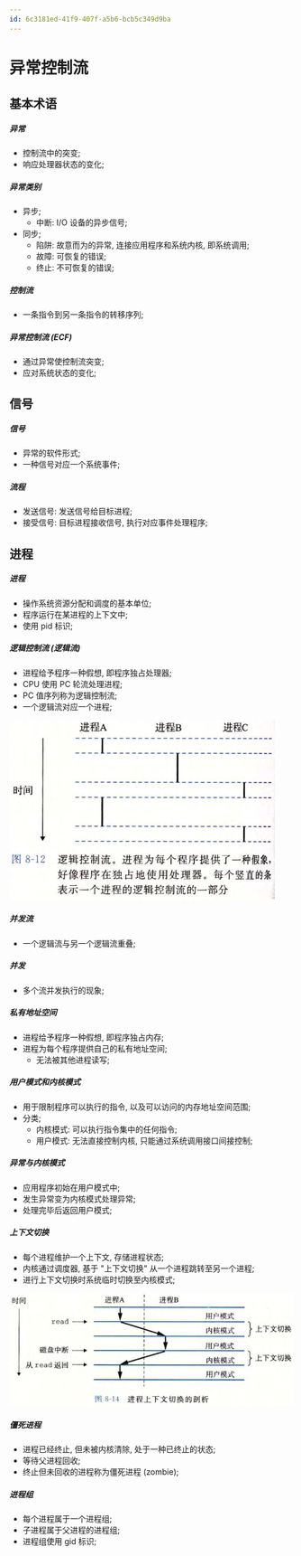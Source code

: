 ```yaml
---
id: 6c3181ed-41f9-407f-a5b6-bcb5c349d9ba
---
```


# 异常控制流

## 基本术语

##### 异常

- 控制流中的突变;
- 响应处理器状态的变化;

##### 异常类别

- 异步;
  - 中断: I/O 设备的异步信号;
- 同步;
  - 陷阱: 故意而为的异常, 连接应用程序和系统内核, 即系统调用;
  - 故障: 可恢复的错误;
  - 终止: 不可恢复的错误;

##### 控制流

- 一条指令到另一条指令的转移序列;

##### 异常控制流 (ECF)

- 通过异常使控制流突变;
- 应对系统状态的变化;

## 信号

##### 信号

- 异常的软件形式;
- 一种信号对应一个系统事件;

##### 流程

- 发送信号: 发送信号给目标进程;
- 接受信号: 目标进程接收信号, 执行对应事件处理程序;

## 进程

##### 进程

- 操作系统资源分配和调度的基本单位;
- 程序运行在某进程的上下文中;
- 使用 pid 标识;

##### 逻辑控制流 (逻辑流)

- 进程给予程序一种假想, 即程序独占处理器;
- CPU 使用 PC 轮流处理进程;
- PC 值序列称为逻辑控制流;
- 一个逻辑流对应一个进程;

![逻辑控制流](./images/2023-10-30-19-13-36.png)

##### 并发流

- 一个逻辑流与另一个逻辑流重叠;

##### 并发

- 多个流并发执行的现象;

##### 私有地址空间

- 进程给予程序一种假想, 即程序独占内存;
- 进程为每个程序提供自己的私有地址空间;
  - 无法被其他进程读写;

##### 用户模式和内核模式

- 用于限制程序可以执行的指令, 以及可以访问的内存地址空间范围;
- 分类;
  - 内核模式: 可以执行指令集中的任何指令;
  - 用户模式: 无法直接控制内核, 只能通过系统调用接口间接控制;

##### 异常与内核模式

- 应用程序初始在用户模式中;
- 发生异常变为内核模式处理异常;
- 处理完毕后返回用户模式;

##### 上下文切换

- 每个进程维护一个上下文, 存储进程状态;
- 内核通过调度器, 基于 "上下文切换" 从一个进程跳转至另一个进程;
- 进行上下文切换时系统临时切换至内核模式;

![上下文切换](./images/2023-10-30-19-20-45.png)

##### 僵死进程

- 进程已经终止, 但未被内核清除, 处于一种已终止的状态;
- 等待父进程回收;
- 终止但未回收的进程称为僵死进程 (zombie);

##### 进程组

- 每个进程属于一个进程组;
- 子进程属于父进程的进程组;
- 进程组使用 gid 标识;
